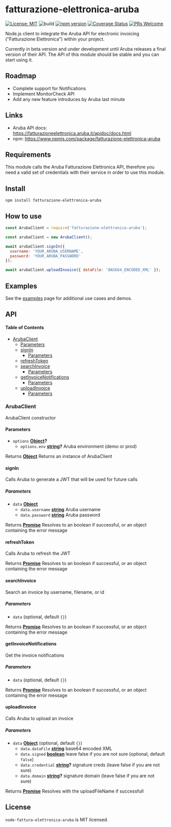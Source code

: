 # fatturazione-elettronica-aruba

[![License: MIT](https://img.shields.io/badge/License-MIT-brightgreen.svg)](https://opensource.org/licenses/MIT) ![build](https://api.travis-ci.org/andreafalzetti/node-fatturazione-elettronica-aruba.svg?branch=master) [![npm version](https://img.shields.io/npm/v/fatturazione-elettronica-aruba.svg?style=flat)](https://www.npmjs.com/package/fatturazione-elettronica-aruba) [![Coverage Status](https://coveralls.io/repos/github/andreafalzetti/node-fatturazione-elettronica-aruba/badge.svg?branch=master&service=github)](https://coveralls.io/github/andreafalzetti/node-fatturazione-elettronica-aruba?branch=master) [![PRs Welcome](https://img.shields.io/badge/PRs-welcome-brightgreen.svg)](https://reactjs.org/docs/how-to-contribute.html#your-first-pull-request)

Node.js client to integrate the Aruba API for electronic invoicing ("Fatturazione Elettronica") within your project.

Currently in beta version and under development until Aruba releases a final version of their API. The API of this module should be stable and you can start using it.

## Roadmap

-   Complete support for Notifications
-   Implement MonitorCheck API
-   Add any new feature introduces by Aruba last minute

## Links

* Aruba API docs: <https://fatturazioneelettronica.aruba.it/apidoc/docs.html>
* npm: <https://www.npmjs.com/package/fatturazione-elettronica-aruba>

## Requirements

This module calls the Aruba Fatturazione Elettronica API, therefore you need a valid set of credentials with their service in order to use this module.

## Install

```
npm install fatturazione-elettronica-aruba
```

## How to use

```js
const ArubaClient = require('fatturazione-elettronica-aruba');

const arubaClient = new ArubaClient();

await arubaClient.signIn({
  username: 'YOUR_ARUBA_USERNAME',
  password: 'YOUR_ARUBA_PASSWORD'
});

await arubaClient.uploadInvoice({ dataFile: 'BASE64_ENCODED_XML' });
```

## Examples

See the [examples](EXAMPLES.md) page for additional use cases and demos.
 
## API

<!-- Generated by documentation.js. Update this documentation by updating the source code. -->

#### Table of Contents

-   [ArubaClient](#arubaclient)
    -   [Parameters](#parameters)
    -   [signIn](#signin)
        -   [Parameters](#parameters-1)
    -   [refreshToken](#refreshtoken)
    -   [searchInvoice](#searchinvoice)
        -   [Parameters](#parameters-2)
    -   [getInvoiceNotifications](#getinvoicenotifications)
        -   [Parameters](#parameters-3)
    -   [uploadInvoice](#uploadinvoice)
        -   [Parameters](#parameters-4)

### ArubaClient

ArubaClient constructor

#### Parameters

-   `options` **[Object](https://developer.mozilla.org/docs/Web/JavaScript/Reference/Global_Objects/Object)?**
    -   `options.env` **[string](https://developer.mozilla.org/docs/Web/JavaScript/Reference/Global_Objects/String)?** Aruba environment (demo or prod)

Returns **[Object](https://developer.mozilla.org/docs/Web/JavaScript/Reference/Global_Objects/Object)** Returns an instance of ArubaClient

#### signIn

Calls Aruba to generate a JWT that will be used for future calls

##### Parameters

-   `data` **[Object](https://developer.mozilla.org/docs/Web/JavaScript/Reference/Global_Objects/Object)**
    -   `data.username` **[string](https://developer.mozilla.org/docs/Web/JavaScript/Reference/Global_Objects/String)** Aruba username
    -   `data.password` **[string](https://developer.mozilla.org/docs/Web/JavaScript/Reference/Global_Objects/String)** Aruba password

Returns **[Promise](https://developer.mozilla.org/docs/Web/JavaScript/Reference/Global_Objects/Promise)** Resolves to an boolean if successful, or an object
                   containing the error message

#### refreshToken

Calls Aruba to refresh the JWT

Returns **[Promise](https://developer.mozilla.org/docs/Web/JavaScript/Reference/Global_Objects/Promise)** Resolves to an boolean if successful, or an object
                   containing the error message

#### searchInvoice

Search an invoice by username, filename, or id

##### Parameters

-   `data`   (optional, default `{}`)

Returns **[Promise](https://developer.mozilla.org/docs/Web/JavaScript/Reference/Global_Objects/Promise)** Resolves to an boolean if successful, or an object
                   containing the error message

#### getInvoiceNotifications

Get the invoice notifications

##### Parameters

-   `data`   (optional, default `{}`)

Returns **[Promise](https://developer.mozilla.org/docs/Web/JavaScript/Reference/Global_Objects/Promise)** Resolves to an boolean if successful, or an object
                   containing the error message

#### uploadInvoice

Calls Aruba to upload an invoice

##### Parameters

-   `data` **[Object](https://developer.mozilla.org/docs/Web/JavaScript/Reference/Global_Objects/Object)**  (optional, default `{}`)
    -   `data.dataFile` **[string](https://developer.mozilla.org/docs/Web/JavaScript/Reference/Global_Objects/String)** base64 encoded XML
    -   `data.signed` **[boolean](https://developer.mozilla.org/docs/Web/JavaScript/Reference/Global_Objects/Boolean)** leave false if you are not sure (optional, default `false`)
    -   `data.credential` **[string](https://developer.mozilla.org/docs/Web/JavaScript/Reference/Global_Objects/String)?** signature creds (leave false if you are not sure)
    -   `data.domain` **[string](https://developer.mozilla.org/docs/Web/JavaScript/Reference/Global_Objects/String)?** signature domain (leave false if you are not sure)

Returns **[Promise](https://developer.mozilla.org/docs/Web/JavaScript/Reference/Global_Objects/Promise)** Resolves with the uploadFileName if successfull

## License

`node-fattura-elettronica-aruba` is MIT licensed.
